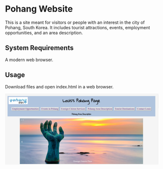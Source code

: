 # Pohang Website

This is a site meant for visitors or people with an interest in the city of Pohang, South Korea. It includes tourist attractions, events, employment opportunities, and an area description.

## System Requirements

A modern web browser.

## Usage

Download files and open index.html in a web browser.

![screenshot1](images/pohang_website.png)
